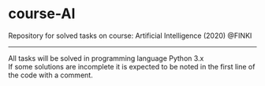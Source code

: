 # course-AI
Repository for solved tasks on course: Artificial Intelligence (2020) @FINKI 
___________________________
All tasks will be solved in programming language Python 3.x   
If some solutions are incomplete it is expected to be noted in the first line of the code with a comment.

